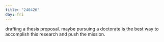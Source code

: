 ```yaml
---
title: "240426"
day: fri
---
```


drafting a thesis proposal. maybe pursuing a doctorate is the best way to accomplish this research and push the mission.
